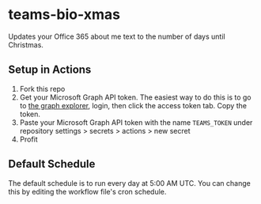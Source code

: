 # teams-bio-xmas

Updates your Office 365 about me text to the number of days until Christmas.

## Setup in Actions

1. Fork this repo
2. Get your Microsoft Graph API token. The easiest way to do this is to go to [the graph explorer](https://developer.microsoft.com/en-us/graph/graph-explorer), login, then click the access token tab. Copy the token.
3. Paste your Microsoft Graph API token with the name `TEAMS_TOKEN` under repository settings > secrets > actions > new secret
4. Profit

## Default Schedule

The default schedule is to run every day at 5:00 AM UTC. You can change this by editing the workflow file's cron schedule.